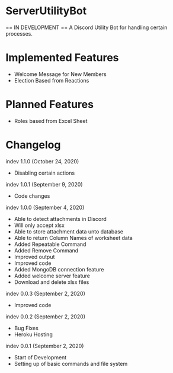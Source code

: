 # ServerUtilityBot
== IN DEVELOPMENT ==
A Discord Utility Bot for handling certain processes. 

# Implemented Features
- Welcome Message for New Members
- Election Based from Reactions

# Planned Features
- Roles based from Excel Sheet

# Changelog
indev 1.1.0 (October 24, 2020)
- Disabling certain actions

indev 1.0.1 (September 9, 2020)
- Code changes

indev 1.0.0 (September 4, 2020)
- Able to detect attachments in Discord
- Will only accept xlsx
- Able to store attachment data unto database
- Able to return Column Names of worksheet data
- Added Repeatable Command
- Added Remove Command
- Improved output
- Improved code
- Added MongoDB connection feature
- Added welcome server feature
- Download and delete xlsx files

indev 0.0.3 (September 2, 2020)
- Improved code

indev 0.0.2 (September 2, 2020)
- Bug Fixes
- Heroku Hosting

indev 0.0.1 (September 2, 2020)
- Start of Development
- Setting up of basic commands and file system